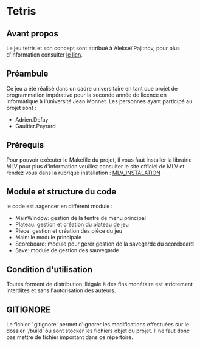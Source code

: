 # Tetris 

## Avant propos
Le jeu tetris et son concept sont attribué à Alekseï Pajitnov, pour plus d'information consulter [le lien](https://fr.wikipedia.org/wiki/Tetris).

## Préambule
Ce jeu a été réalisé dans un cadre universitaire en tant que projet de programmation impérative pour la seconde année de licence en informatique à l'université Jean Monnet. 
Les personnes ayant participé au projet sont :
- Adrien.Defay
- Gaultier.Peyrard

## Prérequis
Pour pouvoir exécuter le Makefile du projet, il vous faut installer la librairie MLV pour plus d'information veuillez consulter le site officiel de MLV et rendez vous dans la rubrique installation : [MLV_INSTALATION](http://www-igm.univ-mlv.fr/~boussica/mlv/api/French/html/installation.html)  


## Module et structure du code

le code est aagencer en différent module :

   - MainWindow: gestion de la fentre de menu principal
   - Plateau: gestion et création du plateau de jeu
   - Piece: gestion et création des piéce du jeu
   - Main: le module principale
   - Scoreboard: module pour gerer gestion de la savegarde du scoreboard
   - Save: module de gestion des sauvegarde

## Condition d'utilisation

Toutes forment de distribution illégale à des fins monétaire est strictement interdites et sans l'autorisation des auteurs.

## GITIGNORE

Le fichier '.gitignore' permet d'ignorer les modifications effectuées sur le dossier '/build' ou sont stocker les fichiers objet du projet. Il ne faut donc pas mettre de fichier important dans ce répertoire.
